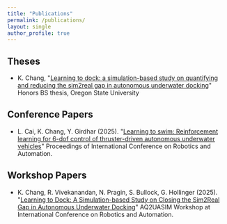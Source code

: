 ```yaml
---
title: "Publications"
permalink: /publications/
layout: single
author_profile: true
---
```

## Theses
- K. Chang, "[Learning to dock: a simulation-based study on quantifying and reducing the sim2real gap in autonomous underwater docking](https://research.engr.oregonstate.edu/rdml/sites/research.engr.oregonstate.edu.rdml/files/kevinchang2025revised.pdf)" Honors BS thesis, Oregon State University

## Conference Papers
- L. Cai, K. Chang, Y. Girdhar (2025). "[Learning to swim: Reinforcement learning for 6-dof control of thruster-driven autonomous underwater vehicles](https://ieeexplore.ieee.org/stamp/stamp.jsp?arnumber=11128688)" Proceedings of International Conference on Robotics and Automation.

## Workshop Papers
- K. Chang, R. Vivekanandan, N. Pragin, S. Bullock, G. Hollinger (2025). "[Learning to Dock: A Simulation-based Study on Closing the Sim2Real Gap in Autonomous Underwater Docking](https://arxiv.org/pdf/2506.17823)" AQ2UASIM Workshop at International Conference on Robotics and Automation.